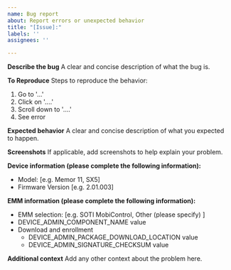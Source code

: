 ```yaml
---
name: Bug report
about: Report errors or unexpected behavior
title: "[Issue]:"
labels: ''
assignees: ''

---
```


**Describe the bug**
A clear and concise description of what the bug is.

**To Reproduce**
Steps to reproduce the behavior:
1. Go to '...'
2. Click on '....'
3. Scroll down to '....'
4. See error

**Expected behavior**
A clear and concise description of what you expected to happen.

**Screenshots**
If applicable, add screenshots to help explain your problem.

**Device information (please complete the following information):**
 - Model: [e.g. Memor 11, SX5]
 - Firmware Version [e.g. 2.01.003]

**EMM information (please complete the following information):**
 - EMM selection: [e.g. SOTI MobiControl, Other (please specify) ]
 - DEVICE_ADMIN_COMPONENT_NAME value
 - Download and enrollment
   - DEVICE_ADMIN_PACKAGE_DOWNLOAD_LOCATION value
   - DEVICE_ADMIN_SIGNATURE_CHECKSUM value

**Additional context**
Add any other context about the problem here.
